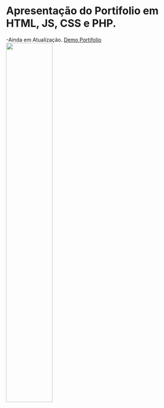 # Apresentação do Portifolio em HTML, JS, CSS e PHP.</br>
-Ainda em Atualização.
  <a href="https://adrianalcr.github.io/portifolio/index">Demo Portifolio</a>
 </br>
  <img src="screen.png" width="50%" height="50%"/>
  

